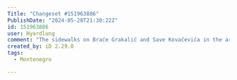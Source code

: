 ```yaml
---
Title: "Changeset #151963886"
PublishDate: "2024-05-28T21:30:22Z"
id: 151963886
user: Hyardlung
comment: "The sidewalks on Braće Grakalić and Save Kovačevića in the area of Cafe Saturnus. Parking lots, crosswalks, stairs, retaining wall"
created_by: iD 2.29.0
tags:
  - Montenegro

---
```

